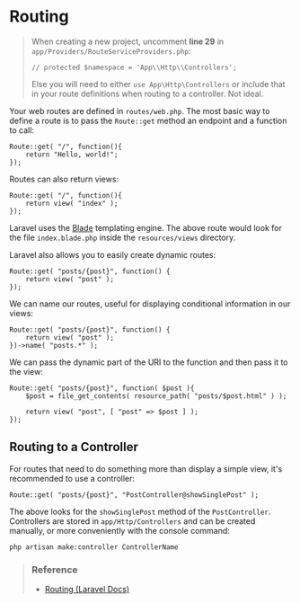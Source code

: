# Routing

> When creating a new project, uncomment **line 29** in `app/Providers/RouteServiceProviders.php`:
>
> ```
> // protected $namespace = 'App\\Http\\Controllers';
> ```
>
> Else you will need to either `use App\Http\Controllers` or include that in your route definitions when routing
> to a controller. Not ideal.

Your web routes are defined in `routes/web.php`. The most basic way to define a route is to pass the `Route::get` method an endpoint
and a function to call:

```
Route::get( "/", function(){
    return "Hello, world!";
});
```

Routes can also return views:

```
Route::get( "/", function(){
    return view( "index" );
});
```

Laravel uses the <a href="/docs/blade">Blade</a> templating engine. The above route would look for the file 
`index.blade.php` inside the `resources/views` directory.

Laravel also allows you to easily create dynamic routes:

```
Route::get( "posts/{post}", function() {
    return view( "post" );
});
```

We can name our routes, useful for displaying conditional information in our views:

```
Route::get( "posts/{post}", function() {
    return view( "post" );
})->name( "posts.*" );
```

We can pass the dynamic part of the URI to the function and then pass it to the view:

```
Route::get( "posts/{post}", function( $post ){
    $post = file_get_contents( resource_path( "posts/$post.html" ) );
    
    return view( "post", [ "post" => $post ] );
});
```

## Routing to a Controller

For routes that need to do something more than display a simple view, it's recommended to use a controller:

```
Route::get( "posts/{post}", "PostController@showSinglePost" );
```

The above looks for the `showSinglePost` method of the `PostController`. Controllers are stored in `app/Http/Controllers` and can be
created manually, or more conveniently with the console command:

```
php artisan make:controller ControllerName
```

> ### Reference
> 
> - <a href="https://laravel.com/docs/8.x/routing" target="_blank">Routing (Laravel Docs)</a>
